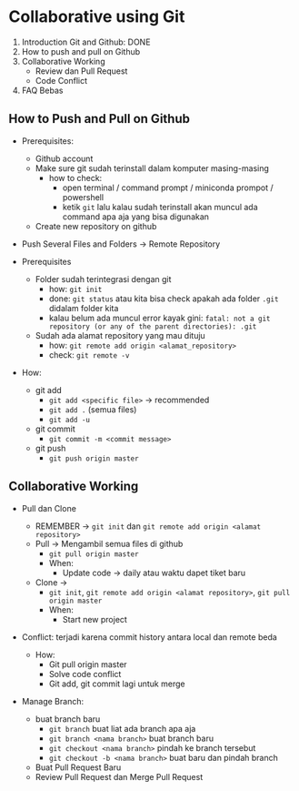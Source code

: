 # Collaborative using Git

1. Introduction Git and Github: DONE
2. How to push and pull on Github
3. Collaborative Working
    - Review dan Pull Request
    - Code Conflict
4. FAQ Bebas

## How to Push and Pull on Github

- Prerequisites:
    - Github account
    - Make sure git sudah terinstall dalam komputer masing-masing
        - how to check:
            - open terminal / command prompt / miniconda prompot / powershell
            - ketik `git` lalu kalau sudah terinstall akan muncul ada command apa aja yang bisa digunakan
    - Create new repository on github


- Push Several Files and Folders -> Remote Repository
- Prerequisites
    - Folder sudah terintegrasi dengan git
        - how: `git init`
        - done: `git status` atau kita bisa check apakah ada folder `.git` didalam folder kita
        - kalau belum ada muncul error kayak gini: `fatal: not a git repository (or any of the parent directories): .git`
    - Sudah ada alamat repository yang mau dituju
        - how: `git remote add origin <alamat_repository>`
        - check: `git remote -v`
 - How:
     - git add
         - `git add <specific file>` -> recommended
         - `git add .` (semua files)
         - `git add -u`
     - git commit
         - `git commit -m <commit message>`
     - git push
         - `git push origin master`
             
## Collaborative Working
- Pull dan Clone
    - REMEMBER -> `git init` dan `git remote add origin <alamat repository>`
    - Pull -> Mengambil semua files di github
        - `git pull origin master`
        - When:
            - Update code -> daily atau waktu dapet tiket baru
    - Clone -> 
        - `git init`, `git remote add origin <alamat repository>`, `git pull origin master`
        - When:
            - Start new project
- Conflict: terjadi karena commit history antara local dan remote beda
    - How:
        - Git pull origin master
        - Solve code conflict
        - Git add, git commit lagi untuk merge
        
- Manage Branch:
    - buat branch baru
        - `git branch` buat liat ada branch apa aja
        - `git branch <nama branch>` buat branch baru
        - `git checkout <nama branch>` pindah ke branch tersebut
        - `git checkout -b <nama branch>` buat baru dan pindah branch
    - Buat Pull Request Baru
    - Review Pull Request dan Merge Pull Request